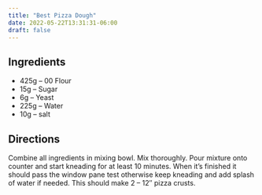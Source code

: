 ```yaml
---
title: "Best Pizza Dough"
date: 2022-05-22T13:31:31-06:00
draft: false
---
```


## Ingredients
- 425g – 00 Flour
- 15g – Sugar
- 6g – Yeast
- 225g – Water
- 10g – salt

## Directions
Combine all ingredients in mixing bowl. Mix thoroughly. Pour mixture onto counter and start kneading for at least 10 minutes. When it’s finished it should pass the window pane test otherwise keep kneading and add splash of water if needed. This should make 2 – 12″ pizza crusts.
